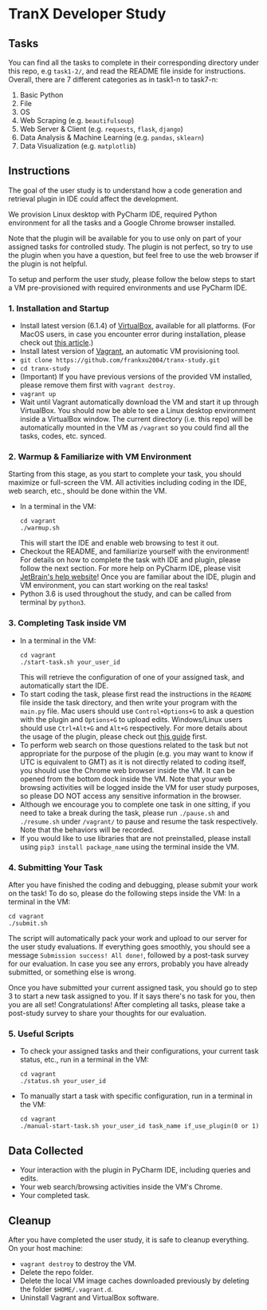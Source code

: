 # TranX Developer Study

## Tasks
You can find all the tasks to complete in their corresponding directory under this repo, e.g `task1-2/`, and read the README file inside for instructions.
Overall, there are 7 different categories as in task1-n to task7-n:
1. Basic Python
2. File 
3. OS
4. Web Scraping (e.g. `beautifulsoup`)
5. Web Server & Client (e.g. `requests`, `flask`, `django`)
6. Data Analysis & Machine Learning (e.g. `pandas`, `sklearn`)
7. Data Visualization (e.g. `matplotlib`)

## Instructions
The goal of the user study is to understand how a code generation and retrieval plugin in IDE could affect the development.

We provision Linux desktop with PyCharm IDE, required Python environment for all the tasks and a Google Chrome browser installed.

Note that the plugin will be available for you to use only on part of your assigned tasks for controlled study.
The plugin is not perfect, so try to use the plugin when you have a question, but feel free to use the web browser if the plugin is not helpful.

To setup and perform the user study, please follow the below steps to start a VM pre-provisioned with required environments and use PyCharm IDE.

### 1. Installation and Startup
- Install latest version (6.1.4) of [VirtualBox](https://www.virtualbox.org/wiki/Downloads), available for all platforms. (For MacOS users, in case you encounter error during installation, please check out [this article](https://medium.com/@DMeechan/fixing-the-installation-failed-virtualbox-error-on-mac-high-sierra-7c421362b5b5).)
- Install latest version of [Vagrant](https://www.vagrantup.com/downloads.html), an automatic VM provisioning tool.
- `git clone https://github.com/frankxu2004/tranx-study.git`
- `cd tranx-study`
- (Important) If you have previous versions of the provided VM installed, please remove them first with `vagrant destroy`.
- `vagrant up`
- Wait until Vagrant automatically download the VM and start it up through VirtualBox. You should now be able to see a Linux desktop environment inside a VirtualBox window. The current directory (i.e. this repo) will be automatically mounted in the VM as `/vagrant` so you could find all the tasks, codes, etc. synced.

### 2. Warmup & Familiarize with VM Environment
Starting from this stage, as you start to complete your task, you should maximize or full-screen the VM. All activities including coding in the IDE, web search, etc., should be done within the VM.
- In a terminal in the VM:
    ```
    cd vagrant
    ./warmup.sh
    ```
    This will start the IDE and enable web browsing to test it out.
- Checkout the README, and familiarize yourself with the environment! For details on how to complete the task with IDE and plugin, please follow the next section. For more help on PyCharm IDE, please visit [JetBrain's help website](https://www.jetbrains.com/help/pycharm/quick-start-guide.html)! Once you are familiar about the IDE, plugin and VM environment, you can start working on the real tasks!
- Python 3.6 is used throughout the study, and can be called from terminal by `python3`.

### 3. Completing Task inside VM
- In a terminal in the VM:
    ```
    cd vagrant
    ./start-task.sh your_user_id
    ```
    This will retrieve the configuration of one of your assigned task, and automatically start the IDE.
- To start coding the task, please first read the instructions in the `README` file inside the task directory, and then write your program with the `main.py` file. Mac users should use `Control+Options+G` to ask a question with the plugin and `Options+G` to upload edits. Windows/Linux users should use `Ctrl+Alt+G` and `Alt+G` respectively. For more details about the usage of the plugin, please check out [this guide](https://github.com/neulab/tranX-plugin#usage) first.
- To perform web search on those questions related to the task but not appropriate for the purpose of the plugin (e.g. you may want to know if UTC is equivalent to GMT) as it is not directly related to coding itself, you should use the Chrome web browser inside the VM. It can be opened from the bottom dock inside the VM. Note that your web browsing activities will be logged inside the VM for user study purposes, so please DO NOT access any sensitive information in the browser.
- Although we encourage you to complete one task in one sitting, if you need to take a break during the task, please run `./pause.sh` and `./resume.sh` under `/vagrant/` to pause and resume the task respectively. Note that the behaviors will be recorded.
- If you would like to use libraries that are not preinstalled, please install using `pip3 install package_name` using the terminal inside the VM.

### 4. Submitting Your Task
After you have finished the coding and debugging, please submit your work on the task! To do so, please do the following steps inside the VM:
In a terminal in the VM:
```
cd vagrant
./submit.sh
```
The script will automatically pack your work and upload to our server for the user study evaluations. If everything goes smoothly, you should see a message `Submission success! All done!`, followed by a post-task survey for our evaluation.
In case you see any errors, probably you have already submitted, or something else is wrong.

Once you have submitted your current assigned task, you should go to step 3 to start a new task assigned to you.
If it says there's no task for you, then you are all set! Congratulations!
After completing all tasks, please take a post-study survey to share your thoughts for our evaluation.

### 5. Useful Scripts
- To check your assigned tasks and their configurations, your current task status, etc., run in a terminal in the VM:
    ```
    cd vagrant
    ./status.sh your_user_id
    ```
- To manually start a task with specific configuration, run in a terminal in the VM:
    ```
    cd vagrant
    ./manual-start-task.sh your_user_id task_name if_use_plugin(0 or 1)
    ```

## Data Collected
- Your interaction with the plugin in PyCharm IDE, including queries and edits.
- Your web search/browsing activities inside the VM's Chrome.
- Your completed task.


## Cleanup
After you have completed the user study, it is safe to cleanup everything. On your host machine:
- `vagrant destroy` to destroy the VM.
- Delete the repo folder.
- Delete the local VM image caches downloaded previously by deleting the folder `$HOME/.vagrant.d`.
- Uninstall Vagrant and VirtualBox software.
